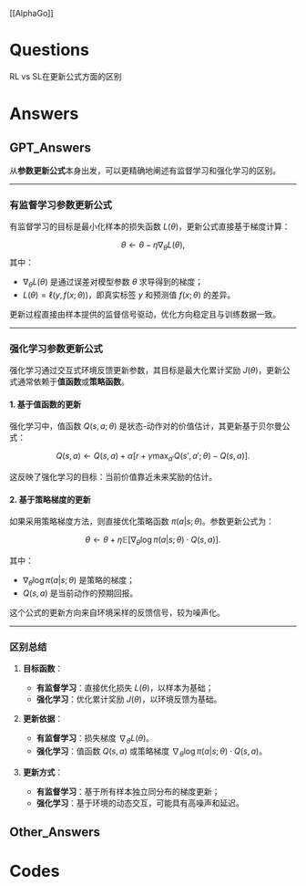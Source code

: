 [[AlphaGo]]

# Questions
RL vs SL在更新公式方面的区别

# Answers


## GPT_Answers
从**参数更新公式**本身出发，可以更精确地阐述有监督学习和强化学习的区别。

---

### 有监督学习参数更新公式
有监督学习的目标是最小化样本的损失函数 $L(\theta)$，更新公式直接基于梯度计算：

$$\theta \leftarrow \theta - \eta \nabla_\theta L(\theta),$$
其中：
- $\nabla_\theta L(\theta)$ 是通过误差对模型参数 $\theta$ 求导得到的梯度；
- $L(\theta) = \ell(y, f(x; \theta))$，即真实标签 $y$ 和预测值 $f(x; \theta)$ 的差异。

更新过程直接由样本提供的监督信号驱动，优化方向稳定且与训练数据一致。

---

### 强化学习参数更新公式
强化学习通过交互式环境反馈更新参数，其目标是最大化累计奖励 $J(\theta)$，更新公式通常依赖于**值函数**或**策略函数**。

#### 1. **基于值函数的更新**
强化学习中，值函数 $Q(s, a; \theta)$ 是状态-动作对的价值估计，其更新基于贝尔曼公式：

$$Q(s, a) \leftarrow Q(s, a) + \alpha \left[ r + \gamma \max_{a'} Q(s', a'; \theta) - Q(s, a) \right].$$

这反映了强化学习的目标：当前价值靠近未来奖励的估计。

#### 2. **基于策略梯度的更新**
如果采用策略梯度方法，则直接优化策略函数 $\pi(a|s; \theta)$。参数更新公式为：

$$\theta \leftarrow \theta + \eta \mathbb{E} \left[ \nabla_\theta \log \pi(a|s; \theta) \cdot Q(s, a) \right].$$

其中：
- $\nabla_\theta \log \pi(a|s; \theta)$ 是策略的梯度；
- $Q(s, a)$ 是当前动作的预期回报。

这个公式的更新方向来自环境采样的反馈信号，较为噪声化。

---

### 区别总结
1. **目标函数**：
   - **有监督学习**：直接优化损失 $L(\theta)$，以样本为基础；
   - **强化学习**：优化累计奖励 $J(\theta)$，以环境反馈为基础。

2. **更新依据**：
   - **有监督学习**：损失梯度 $\nabla_\theta L(\theta)$。
   - **强化学习**：值函数 $Q(s, a)$ 或策略梯度 $\nabla_\theta \log \pi(a|s; \theta) \cdot Q(s, a)$。

3. **更新方式**：
   - **有监督学习**：基于所有样本独立同分布的梯度更新；
   - **强化学习**：基于环境的动态交互，可能具有高噪声和延迟。

## Other_Answers


# Codes

```python

```

